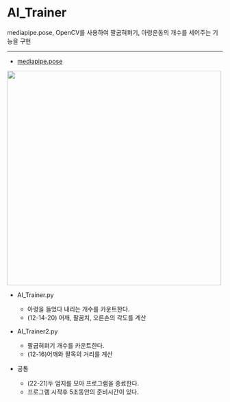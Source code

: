 # AI_Trainer
mediapipe.pose, OpenCV를 사용하여 팔굽혀펴기, 아령운동의 개수를 세어주는 기능을 구현
___
- [mediapipe.pose](https://google.github.io/mediapipe/solutions/pose.html)
<img src="https://google.github.io/mediapipe/images/mobile/pose_tracking_full_body_landmarks.png" width=500>

- AI_Trainer.py
  - 아령을 들었다 내리는 개수를 카운트한다.
  - (12-14-20) 어깨, 팔꿈치, 오른손의 각도를 계산

- AI_Trainer2.py
  - 팔굽혀펴기 개수를 카운트한다.
  - (12-16)어깨와 팔목의 거리를 계산

- 공통
  - (22-21)두 엄지를 모아 프로그램을 종료한다.
  - 프로그램 시작후 5초동안의 준비시간이 있다.
